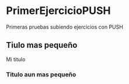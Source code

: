 # PrimerEjercicioPUSH
Primeras pruebas subiendo ejercicios con PUSH

## Tiulo mas pequeño
Mi titulo

### Titulo aun mas pequeño
